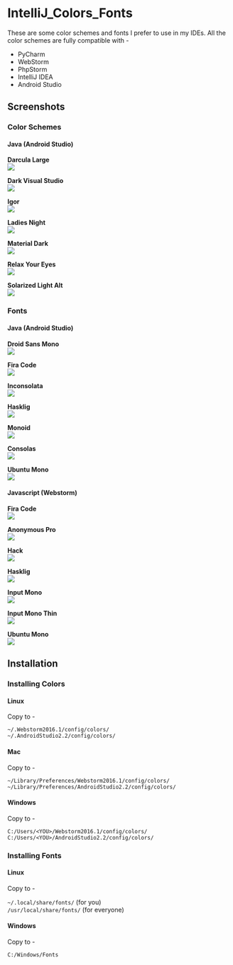# IntelliJ_Colors_Fonts

These are some color schemes and fonts I prefer to use in my IDEs. All the color schemes are fully compatible with -
* PyCharm  
* WebStorm  
* PhpStorm  
* IntelliJ IDEA  
* Android Studio  

## Screenshots

### Color Schemes

#### Java (Android Studio)

**Darcula Large**  
![](Screenshots/JavaColors/DarculaLarge.png)

**Dark Visual Studio**  
![](Screenshots/JavaColors/DarkVisualStudio.png)

**Igor**  
![](Screenshots/JavaColors/Igor.png)

**Ladies Night**  
![](Screenshots/JavaColors/LadiesNight.png)

**Material Dark**  
![](Screenshots/JavaColors/MaterialDark.png)

**Relax Your Eyes**  
![](Screenshots/JavaColors/RelaxYourEyes.png)

**Solarized Light Alt**  
![](Screenshots/JavaColors/SolarizedLightAlt.png)

### Fonts

#### Java (Android Studio)

**Droid Sans Mono**  
![](Screenshots/JavaFonts/DroidSansMono.png)

**Fira Code**  
![](Screenshots/JavaFonts/FiraCode.png)

**Inconsolata**  
![](Screenshots/JavaFonts/Inconsolata.png)

**Hasklig**  
![](Screenshots/JavaFonts/HaskLig.png)

**Monoid**  
![](Screenshots/JavaFonts/Monoid.png)

**Consolas**  
![](Screenshots/JavaFonts/Consolas.png)

**Ubuntu Mono**  
![](Screenshots/JavaFonts/UbuntuMono.png)

#### Javascript (Webstorm)

**Fira Code**  
![](Screenshots/JSFonts/FiraCode.png)

**Anonymous Pro**  
![](Screenshots/JSFonts/AnonymousPro.png)

**Hack**  
![](Screenshots/JSFonts/Hack.png)

**Hasklig**  
![](Screenshots/JSFonts/Hasklig.png)

**Input Mono**  
![](Screenshots/JSFonts/InputMono.png)

**Input Mono Thin**  
![](Screenshots/JSFonts/InputMonoThin.png)

**Ubuntu Mono**  
![](Screenshots/JSFonts/UbuntuMono.png)

## Installation
### Installing Colors

#### Linux
Copy to -

`~/.Webstorm2016.1/config/colors/`  
`~/.AndroidStudio2.2/config/colors/`  


#### Mac
Copy to -

`~/Library/Preferences/Webstorm2016.1/config/colors/`  
`~/Library/Preferences/AndroidStudio2.2/config/colors/`  

#### Windows
Copy to -

`C:/Users/<YOU>/Webstorm2016.1/config/colors/`  
`C:/Users/<YOU>/AndroidStudio2.2/config/colors/`  

### Installing Fonts

#### Linux
Copy to -

`~/.local/share/fonts/`  (for you)  
`/usr/local/share/fonts/`  (for everyone)   

#### Windows
Copy to -

`C:/Windows/Fonts`  
